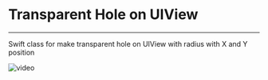 # Transparent Hole on UIView

----

Swift class for make transparent hole on UIView with radius with X and Y position

![video](https://github.com/DmitryOnishchuk/TransparentHoleOnView/raw/main/screen.png)